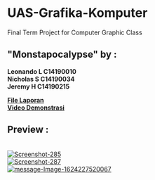 # UAS-Grafika-Komputer
Final Term Project for Computer Graphic Class

## "Monstapocalypse" by :
<b>Leonando L C14190010</b>
<br><b>Nicholas S C14190034</b>
<br><b>Jeremy H C14190215</b>

<b>[File Laporan](https://docs.google.com/document/d/16ZQb5gdbfg45cO4JFZE1gbPbC1FqiTtpcbiqxBQAjzE/edit)</b>
<br><b>[Video Demonstrasi](https://drive.google.com/file/d/109gOYxlgwaKbs0JxlPWhBYxMrnb53lUU/view?usp=sharing)</b>


## Preview :
<br><a href="https://ibb.co/2nZKGpT"><img src="https://i.ibb.co/LkNpVs3/Screenshot-285.png" alt="Screenshot-285" border="0"></a>
<br><a href="https://ibb.co/Xkt5nks"><img src="https://i.ibb.co/qFpgHFs/Screenshot-287.png" alt="Screenshot-287" border="0"></a>
<br><a href="https://ibb.co/X3h2xB9"><img src="https://i.ibb.co/pRt0jDg/message-Image-1624227520067.jpg" alt="message-Image-1624227520067" border="0"></a>
